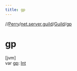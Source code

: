 ```yaml
---
title: gp
---
```

//[Perry](../../../index.html)/[net.server.guild](../index.html)/[Guild](index.html)/[gp](gp.html)



# gp



[jvm]\
var [gp](gp.html): [Int](https://kotlinlang.org/api/latest/jvm/stdlib/kotlin/-int/index.html)




